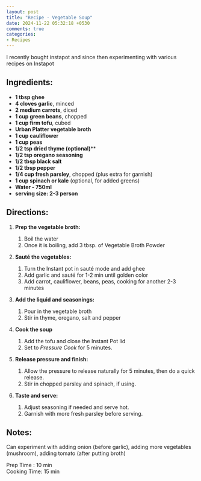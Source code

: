 ```yaml
---
layout: post
title: "Recipe - Vegetable Soup"
date: 2024-11-22 05:32:18 +0530
comments: true
categories: 
- Recipes
---
```


<!--more-->
I recently bought instapot and since then experimenting with various recipes on Instapot

## Ingredients:

* **1 tbsp ghee**
* **4 cloves garlic**, minced
* **2 medium carrots**, diced
* **1 cup green beans**, chopped
* **1 cup firm tofu**, cubed 
* **Urban Platter vegetable broth**
* **1 cup cauliflower** 
* **1 cup peas**
* **1/2 tsp dried thyme (optional)****
* **1/2 tsp oregano seasoning**
* **1/2 tbsp black salt**
* **1/2 tbsp pepper**
* **1/4 cup fresh parsley**, chopped (plus extra for garnish)
* **1 cup spinach or kale** (optional, for added greens)
* **Water - 750ml**
* **serving size: 2-3 person**
## Directions:

1. **Prep the vegetable broth:**

   1. Boil the water
   2. Once it is boiling, add 3 tbsp. of Vegetable Broth Powder

2. **Sauté the vegetables:**

   1. Turn the Instant pot in sauté mode and add ghee
   2. Add garlic and sauté for 1-2 min until golden color
   3. Add carrot, cauliflower, beans, peas, cooking for another 2-3 minutes

3. **Add the liquid and seasonings:**

   1. Pour in the vegetable broth
   2. Stir in thyme, oregano, salt and pepper

4. **Cook the soup**

   1. Add the tofu and close the Instant Pot lid
   2. Set to *Pressure Cook* for 5 minutes.

5. **Release pressure and finish:**

   1. Allow the pressure to release naturally for 5 minutes, then do a quick release.
   2. Stir in chopped parsley and spinach, if using.

6. **Taste and serve:**

   1. Adjust seasoning if needed and serve hot.
   2. Garnish with more fresh parsley before serving.

   
## Notes:
Can experiment with adding onion (before garlic), adding more vegetables (mushroom), adding tomato (after putting broth)

Prep Time : 10  min  
Cooking Time: 15 min
